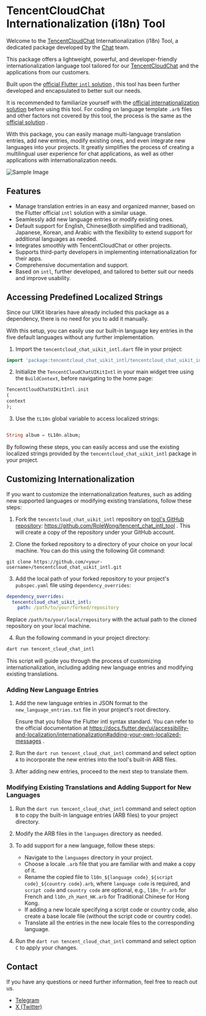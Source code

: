 # TencentCloudChat Internationalization (i18n) Tool

Welcome to
the [TencentCloudChat](https://trtc.io/products/chat?utm_source=flutter_demo&utm_medium=link&utm_campaign=%E6%B8%A0%E9%81%93&_channel_track_key=k6WgfCKn)
Internationalization (i18n) Tool, a dedicated package developed by
the [Chat](https://trtc.io/products/chat?utm_source=flutter_demo&utm_medium=link&utm_campaign=%E6%B8%A0%E9%81%93&_channel_track_key=k6WgfCKn)
team.

This package offers a lightweight, powerful, and developer-friendly internationalization language
tool tailored for
our [TencentCloudChat](https://www.tencentcloud.com/document/product/1047/50059?from=pub) and the
applications from our customers.

Built upon
the [official Flutter `intl` solution](https://docs.flutter.dev/ui/accessibility-and-localization/internationalization)
, this tool has been further developed and encapsulated to better suit our needs.

It is recommended to familiarize yourself with
the [official internationalization solution](https://docs.flutter.dev/ui/accessibility-and-localization/internationalization)
before using this tool. For coding on language template `.arb` files and other factors not covered
by this tool, the process is the same as
the [official solution](https://docs.flutter.dev/ui/accessibility-and-localization/internationalization)
.

With this package, you can easily manage multi-language translation entries, add new entries, modify
existing ones, and even integrate new languages into your projects. It greatly simplifies the
process of creating a multilingual user experience for chat applications, as well as other
applications with internationalization needs.

![Sample Image](https://qcloudimg.tencent-cloud.cn/raw/cfdebbe4f935fe73bc8fafd205faa4a9.png)

## Features

- Manage translation entries in an easy and organized manner, based on the Flutter official `intl`
  solution with a similar usage.
- Seamlessly add new language entries or modify existing ones.
- Default support for English, Chinese(Both simplified and traditional), Japanese, Korean, and Arabic with
  the flexibility to extend support for additional languages as needed.
- Integrates smoothly with TencentCloudChat or other projects.
- Supports third-party developers in implementing internationalization for their apps.
- Comprehensive documentation and support.
- Based on `intl`, further developed, and tailored to better suit our needs and improve usability.

## Accessing Predefined Localized Strings

Since our UIKit libraries have already included this package as a dependency, there is no need for
you to add it manually.

With this setup, you can easily use our built-in language key entries in the five default languages
without any further implementation.

1. Import the `tencentcloud_chat_uikit_intl.dart` file in your project:

```dart
import 'package:tencentcloud_chat_uikit_intl/tencentcloud_chat_uikit_intl.dart';
```

2. Initialize the `TencentCloudChatUIKitIntl` in your main widget tree using the `BuildContext`,
   before navigating to the home page:

```dart
TencentCloudChatUIKitIntl.init
(
context
);
```

3. Use the `tL10n` global variable to access localized strings:

```dart

String album = tL10n.album;
```

By following these steps, you can easily access and use the existing localized strings provided by
the `tencentcloud_chat_uikit_intl` package in your project.

## Customizing Internationalization

If you want to customize the internationalization features, such as adding new supported languages
or modifying existing translations, follow these steps:

1. Fork the `tencentcloud_chat_uikit_intl` repository
   on [tool's GitHub repository](https://github.com/RoleWong/tencent_chat_intl_tool): https://github.com/RoleWong/tencent_chat_intl_tool
   . This will create a copy of the repository under your GitHub account.

2. Clone the forked repository to a directory of your choice on your local machine. You can do this
   using the following Git command:

```
git clone https://github.com/<your-username>/tencentcloud_chat_uikit_intl.git
```

3. Add the local path of your forked repository to your project's `pubspec.yaml` file
   using `dependency_overrides`:

```yaml
dependency_overrides:
  tencentcloud_chat_uikit_intl:
    path: /path/to/your/forked/repository
```

Replace `/path/to/your/local/repository` with the actual path to the cloned repository on your local
machine.

4. Run the following command in your project directory:

```sh
dart run tencent_cloud_chat_intl
```

This script will guide you through the process of customizing internationalization, including adding
new language entries and modifying existing translations.

### Adding New Language Entries

1. Add the new language entries in JSON format to the `new_language_entries.txt` file in your
   project's root directory.

   Ensure that you follow the Flutter intl syntax standard. You can refer to the official
   documentation
   at https://docs.flutter.dev/ui/accessibility-and-localization/internationalization#adding-your-own-localized-messages
   .

2. Run the `dart run tencent_cloud_chat_intl` command and select option `A` to incorporate the
   new entries into the tool's built-in ARB files.

3. After adding new entries, proceed to the next step to translate them.

### Modifying Existing Translations and Adding Support for New Languages

1. Run the `dart run tencent_cloud_chat_intl` command and select option `B` to copy the
   built-in language entries (ARB files) to your project directory.

2. Modify the ARB files in the `languages` directory as needed.

3. To add support for a new language, follow these steps:

    - Navigate to the `languages` directory in your project.
    - Choose a locale `.arb` file that you are familiar with and make a copy of it.
    - Rename the copied file to `l10n_${language code}_${script code}_${country code}.arb`,
      where `language code` is required, and `script code` and `country code` are optional,
      e.g., `l10n_fr.arb` for French and `l10n_zh_Hant_HK.arb` for Traditional Chinese for Hong
      Kong.
    - If adding a new locale specifying a script code or country code, also create a base locale
      file (without the script code or country code).
    - Translate all the entries in the new locale files to the corresponding language.

4. Run the `dart run tencent_cloud_chat_intl` command and select option `C` to apply your
   changes.

## Contact

If you have any questions or need further information, feel free to reach out us.

- [Telegram](https://t.me/+gvScYl0uQ3U4MTRl)
- [X (Twitter)](https://x.com/runlin_wang95)
